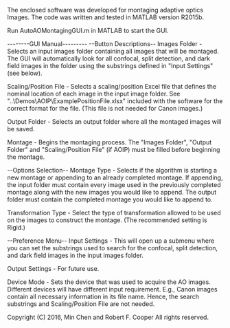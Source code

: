 The enclosed software was developed for montaging adaptive optics Images. 
The code was written and tested in MATLAB version R2015b.

Run AutoAOMontagingGUI.m in MATLAB to start the GUI.

--------GUI Manual---------
--Button Descriptions--
Images Folder - Selects an input images folder containing all images that will be montaged.
		The GUI will automatically look for all confocal, split detection, and dark 
		field images in the folder using the substrings defined in 
		"Input Settings" (see below). 

Scaling/Position File - Selects a scaling/position Excel file that defines the nominal
 			location of each image in the input image folder. 
			See "..\Demos\AOIP\ExamplePositionFile.xlsx" included with the
			software for the correct format for the file.
			(This file is not needed for Canon images.)

Output Folder - Selects an output folder where all the montaged images will be saved. 

Montage - Begins the montaging process. The "Images Folder", "Output Folder" and
	  "Scaling/Position File" (if AOIP) must be filled before beginning the montage.  

--Options Selection--
Montage Type - Selects if the algorithm is starting a new montage or appending to 
	       an already completed montage. If appending, the input folder must contain every 	       image used in the previously completed montage along with the new images you                   would like to append. The output folder must contain the completed montage you                would like to append to.   

Transformation Type - Select the type of transformation allowed to be used on 
		      the images to construct the montage. (The recommended setting is Rigid.)

--Preference Menu--
Input Settings - This will open up a submenu where you can set the substrings used
		to search for the confocal, split detection, and dark field images in the
		input images folder.

Output Settings - For future use.

Device Mode - Sets the device that was used to acquire the AO images. Different devices
	      will have different input requirement. E.g., Canon images contain all necessary
	      information in its file name. Hence, the search substrings and Scaling/Position
	      File are not needed. 

Copyright (C) 2016, Min Chen and Robert F. Cooper
All rights reserved.


